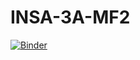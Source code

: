 # INSA-3A-MF2
[![Binder](https://mybinder.org/badge_logo.svg)](https://mybinder.org/v2/gh/fbob/INSA-3A-MF2/)
